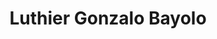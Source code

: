 ---
title: "Luthier Gonzalo Bayolo"
url: /santiago-de-compostela/luthier-gonzalo-bayolo/
shop: instrumento musical
---